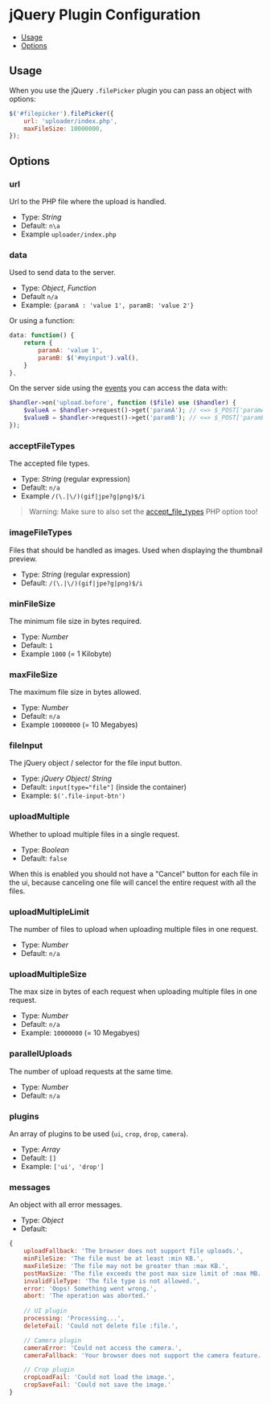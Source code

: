 # jQuery Plugin Configuration

- [Usage](#usage)
- [Options](#options)

## Usage

When you use the jQuery `.filePicker` plugin you can pass an object with options:

```javascript
$('#filepicker').filePicker({
	url: 'uploader/index.php',
    maxFileSize: 10000000,
});
```

## Options

### url

Url to the PHP file where the upload is handled.

- Type: _String_
- Default: `n\a`
- Example `uploader/index.php`

### data

Used to send data to the server.

- Type: _Object_, _Function_
- Default `n/a`
- Example: `{paramA : 'value 1', paramB: 'value 2'}`

Or using a function:

```javascript	
data: function() { 
	return {
		paramA: 'value 1',
		paramB: $('#myinput').val(),
	} 
},
```

On the server side using the [events](apiphp.md) you can access the data with:

```php
$handler->on('upload.before', function ($file) use ($handler) {
    $valueA = $handler->request()->get('paramA'); // <=> $_POST['paramA']
    $valueB = $handler->request()->get('paramB'); // <=> $_POST['paramB']
});
```

### acceptFileTypes

The accepted file types.

- Type: _String_ (regular expression)
- Default: `n/a`
- Example `/(\.|\/)(gif|jpe?g|png)$/i`

> Warning: Make sure to also set the [accept_file_types](configphp.md#accept_file_types) PHP option too!

### imageFileTypes

Files that should be handled as images. Used when displaying the thumbnail preview.

- Type: _String_ (regular expression)
- Default: `/(\.|\/)(gif|jpe?g|png)$/i`

### minFileSize

The minimum file size in bytes required.

- Type: _Number_
- Default: `1`
- Example `1000` (= 1 Kilobyte)

### maxFileSize

The maximum file size in bytes allowed.

- Type: _Number_
- Default: `n/a`
- Example `10000000` (= 10 Megabyes)

### fileInput

The jQuery object / selector for the file input button.

- Type: _jQuery Object_/ _String_
- Default: `input[type="file"]` (inside the container)
- Example: `$('.file-input-btn')`


### uploadMultiple

Whether to upload multiple files in a single request.

- Type: _Boolean_
- Default: `false`

When this is enabled you should not have a "Cancel" button for each file in the ui, because canceling one file will cancel the entire request with all the files. 

### uploadMultipleLimit

The number of files to upload when uploading multiple files in one request.

- Type: _Number_
- Default: `n/a`

### uploadMultipleSize

The max size in bytes of each request when uploading multiple files in one request.

- Type: _Number_
- Default: `n/a`
- Example: `10000000` (= 10 Megabyes)

### parallelUploads

The number of upload requests at the same time.

- Type: _Number_
- Default: `n/a`

### plugins

An array of plugins to be used (`ui`, `crop`, `drop`, `camera`).

- Type: _Array_
- Default: `[]`
- Example: `['ui', 'drop']`

### messages

An object with all error messages.

- Type: _Object_
- Default:

```javascript
{
    uploadFallback: 'The browser does not support file uploads.',
    minFileSize: 'The file must be at least :min KB.',
    maxFileSize: 'The file may not be greater than :max KB.',
    postMaxSize: 'The file exceeds the post max size limit of :max MB.',
    invalidFileType: 'The file type is not allowed.',
    error: 'Oops! Something went wrong.',
    abort: 'The operation was aborted.'
    
    // UI plugin
    processing: 'Processing...',
    deleteFail: 'Could not delete file :file.',

    // Camera plugin
    cameraError: 'Could not access the camera.',
    cameraFallback: 'Your browser does not support the camera feature.',

    // Crop plugin
    cropLoadFail: 'Could not load the image.',
    cropSaveFail: 'Could not save the image.'
}
```

